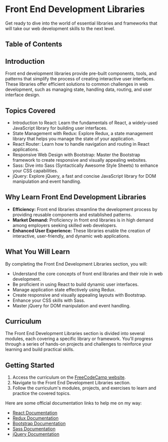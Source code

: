# Front End Development Libraries

Get ready to dive into the world of essential libraries and frameworks that will take our web development skills to the next level.

## Table of Contents

## Introduction

Front end development libraries provide pre-built components, tools, and patterns that simplify the process of creating interactive user interfaces. These libraries offer efficient solutions to common challenges in web development, such as managing state, handling data, routing, and user interface design.

## Topics Covered

- Introduction to React: Learn the fundamentals of React, a widely-used JavaScript library for building user interfaces.
- State Management with Redux: Explore Redux, a state management library that helps you manage the state of your application.
- React Router: Learn how to handle navigation and routing in React applications.
- Responsive Web Design with Bootstrap: Master the Bootstrap framework to create responsive and visually appealing websites.
- Sass: Dive into Sass (Syntactically Awesome Style Sheets) to enhance your CSS capabilities.
- jQuery: Explore jQuery, a fast and concise JavaScript library for DOM manipulation and event handling.

## Why Learn Front End Development Libraries

- **Efficiency:** Front end libraries streamline the development process by providing reusable components and established patterns.
- **Market Demand:** Proficiency in front end libraries is in high demand among employers seeking skilled web developers.
- **Enhanced User Experience:** These libraries enable the creation of interactive, user-friendly, and dynamic web applications.

## What You Will Learn

By completing the Front End Development Libraries section, you will:

- Understand the core concepts of front end libraries and their role in web development.
- Be proficient in using React to build dynamic user interfaces.
- Manage application state effectively using Redux.
- Create responsive and visually appealing layouts with Bootstrap.
- Enhance your CSS skills with Sass.
- Master jQuery for DOM manipulation and event handling.

## Curriculum

The Front End Development Libraries section is divided into several modules, each covering a specific library or framework. You'll progress through a series of hands-on projects and challenges to reinforce your learning and build practical skills.

## Getting Started

1. Access the curriculum on the [FreeCodeCamp website](https://www.freecodecamp.org).
2. Navigate to the Front End Development Libraries section.
3. Follow the curriculum's modules, projects, and exercises to learn and practice the covered topics.

Here are some official documentation links to help me on my way:

- [React Documentation](https://reactjs.org/docs/getting-started.html)
- [Redux Documentation](https://redux.js.org/)
- [Bootstrap Documentation](https://getbootstrap.com/docs/5.0/getting-started/introduction/)
- [Sass Documentation](https://sass-lang.com/documentation)
- [jQuery Documentation](https://api.jquery.com/)
